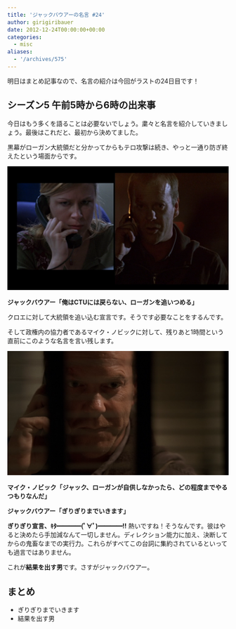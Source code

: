 ```yaml
---
title: 'ジャックバウアーの名言 #24'
author: girigiribauer
date: 2012-12-24T00:00:00+00:00
categories:
  - misc
aliases:
  - '/archives/575'
---
```

明日はまとめ記事なので、名言の紹介は今回がラストの24日目です！

## シーズン5 午前5時から6時の出来事

今日はもう多くを語ることは必要ないでしょう。粛々と名言を紹介していきましょう。最後はこれだと、最初から決めてました。

黒幕がローガン大統領だと分かってからもテロ攻撃は続き、やっと一通り防ぎ終えたという場面からです。

![ジャックバウアー「俺はCTUには戻らない、ローガンを追いつめる」][1]

**ジャックバウアー「俺はCTUには戻らない、ローガンを追いつめる」**

クロエに対して大統領を追い込む宣言です。そうです必要なことをするんです。

そして政権内の協力者であるマイク・ノビックに対して、残りあと1時間という直前にこのような名言を言い残します。

![マイク・ノビック「ジャック、ローガンが自供しなかったら、どの程度までやるつもりなんだ」][2]

**マイク・ノビック「ジャック、ローガンが自供しなかったら、どの程度までやるつもりなんだ」**

**ジャックバウアー「ぎりぎりまでいきます」**

**ぎりぎり宣言、ｷﾀ━━━━(ﾟ∀ﾟ)━━━━!!** 熱いですね！そうなんです。彼はやると決めたら手加減なんて一切しません。ディレクション能力に加え、決断してからの鬼畜なまでの実行力。これらがすべてこの台詞に集約されているといっても過言ではありません。

これが**結果を出す男**です。さすがジャックバウアー。

## まとめ

  * ぎりぎりまでいきます
  * 結果を出す男

 [1]: /img/2012/12/24advent24-012.png
 [2]: /img/2012/12/24advent24-022.png

